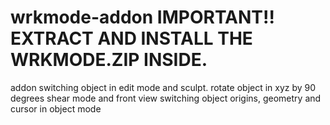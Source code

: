 # wrkmode-addon IMPORTANT!! EXTRACT AND INSTALL THE WRKMODE.ZIP INSIDE.
addon switching object in edit mode and sculpt.
rotate object in xyz by 90 degrees
shear mode and front view switching
object origins, geometry and cursor in object mode
